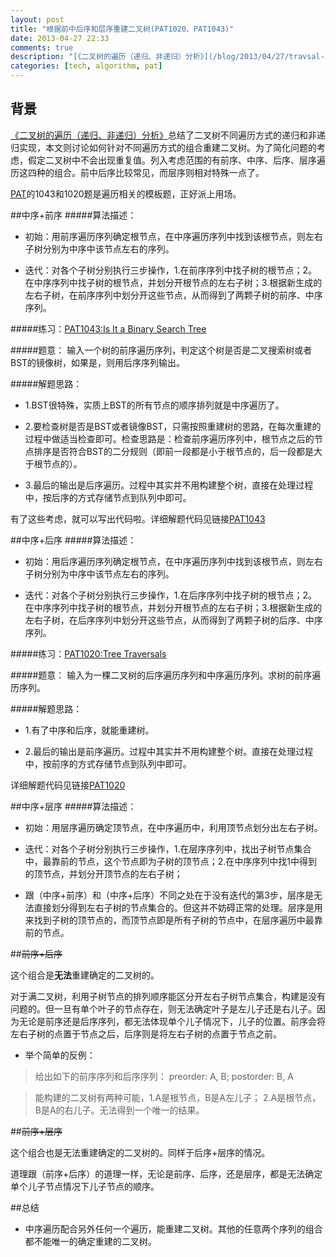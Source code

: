 ```yaml
---
layout: post
title: "根据前中后序和层序重建二叉树(PAT1020、PAT1043)"
date: 2013-04-27 22:33
comments: true
description: "[《二叉树的遍历（递归、非递归）分析》](/blog/2013/04/27/travsal-binary-tree/)总结了二叉树不同遍历方式的递归和非递归实现，本文则讨论如何针对不同遍历方式的组合重建二叉树。为了简化问题的考虑，假定二叉树中不会出现重复值。列入考虑范围的有前序、中序、后序、层序遍历这四种的组合。前中后序比较常见，而层序则相对特殊一点了。"
categories: [tech, algorithm, pat]
---
```

背景
---
[《二叉树的遍历（递归、非递归）分析》](/blog/2013/04/27/travsal-binary-tree/)总结了二叉树不同遍历方式的递归和非递归实现，本文则讨论如何针对不同遍历方式的组合重建二叉树。为了简化问题的考虑，假定二叉树中不会出现重复值。列入考虑范围的有前序、中序、后序、层序遍历这四种的组合。前中后序比较常见，而层序则相对特殊一点了。

[PAT](http://pat.zju.edu.cn/contests/pat-a-practise)的1043和1020题是遍历相关的模板题，正好派上用场。

<!--more-->

##中序+前序
#####算法描述：

* 初始：用前序遍历序列确定根节点，在中序遍历序列中找到该根节点，则左右子树分别为中序中该节点左右的序列。

* 迭代：对各个子树分别执行三步操作，1.在前序序列中找子树的根节点；2。在中序序列中找子树的根节点，并划分开根节点的左右子树；3.根据新生成的左右子树，在前序序列中划分开这些节点，从而得到了两颗子树的前序、中序序列。

#####练习：[PAT1043:Is It a Binary Search Tree](http://pat.zju.edu.cn/contests/pat-a-practise/1043)

#####题意：
输入一个树的前序遍历序列，判定这个树是否是二叉搜索树或者BST的镜像树，如果是，则用后序序列输出。

#####解题思路：

* 1.BST很特殊，实质上BST的所有节点的顺序排列就是中序遍历了。

* 2.要检查树是否是BST或者镜像BST，只需按照重建树的思路，在每次重建的过程中做适当检查即可。检查思路是：检查前序遍历序列中，根节点之后的节点排序是否符合BST的二分规则（即前一段都是小于根节点的，后一段都是大于根节点的）。

* 3.最后的输出是后序遍历。过程中其实并不用构建整个树，直接在处理过程中，按后序的方式存储节点到队列中即可。

有了这些考虑，就可以写出代码啦。详细解题代码见链接[PAT1043](https://github.com/biaobiaoqi/biaobiaoqiCode/blob/master/src/biaobiaoqi/pat/advancedlevel/APAT1043.java)

##中序+后序
#####算法描述：

* 初始：用后序遍历序列确定根节点，在中序遍历序列中找到该根节点，则左右子树分别为中序中该节点左右的序列。

* 迭代：对各个子树分别执行三步操作，1.在后序序列中找子树的根节点；2。在中序序列中找子树的根节点，并划分开根节点的左右子树；3.根据新生成的左右子树，在后序序列中划分开这些节点，从而得到了两颗子树的后序、中序序列。

#####练习：[PAT1020:Tree Traversals](http://pat.zju.edu.cn/contests/pat-a-practise/1020)

#####题意：
输入为一棵二叉树的后序遍历序列和中序遍历序列。求树的前序遍历序列。

#####解题思路：

* 1.有了中序和后序，就能重建树。

* 2.最后的输出是前序遍历。过程中其实并不用构建整个树。直接在处理过程中，按前序的方式存储节点到队列中即可。

详细解题代码见链接[PAT1020](https://github.com/biaobiaoqi/biaobiaoqiCode/blob/master/src/biaobiaoqi/pat/advancedlevel/APAT1020.java)


##中序+层序
#####算法描述：
* 初始：用层序遍历确定顶节点，在中序遍历中，利用顶节点划分出左右子树。

* 迭代：对各个子树分别执行三步操作，1.在层序序列中，找出子树节点集合中，最靠前的节点，这个节点即为子树的顶节点；2.在中序序列中找1中得到的顶节点，并划分开顶节点的左右子树；

* 跟（中序+前序）和（中序+后序）不同之处在于没有迭代的第3步，层序是无法直接划分得到左右子树的节点集合的。但这并不妨碍正常的处理。层序是用来找到子树的顶节点的，而顶节点即是所有子树的节点中，在层序遍历中最靠前的节点。


##~~前序+后序~~

这个组合是**无法**重建确定的二叉树的。

对于满二叉树，利用子树节点的排列顺序能区分开左右子树节点集合，构建是没有问题的。但一旦有单个叶子的节点存在，则无法确定叶子是左儿子还是右儿子。因为无论是前序还是后序序列，都无法体现单个儿子情况下，儿子的位置。前序会将左右子树的点置于节点之后，后序则是将左右子树的点置于节点之前。

* 举个简单的反例：

> 给出如下的前序序列和后序序列：
> preorder: A, B;
> postorder: B, A

> 能构建的二叉树有两种可能，1.A是根节点，B是A左儿子； 2.A是根节点， B是A的右儿子。无法得到一个唯一的结果。


##~~前序+层序~~

这个组合也是无法重建确定的二叉树的。同样于后序+层序的情况。

道理跟（前序+后序）的道理一样，无论是前序、后序，还是层序，都是无法确定单个儿子节点情况下儿子节点的顺序。

##总结

* 中序遍历配合另外任何一个遍历，能重建二叉树。其他的任意两个序列的组合都不能唯一的确定重建的二叉树。
